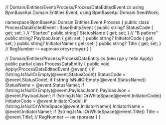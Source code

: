 // Domain/Entities/Event/Process/ProcessDataEditedEvent.cs
using BpmBaseApi.Domain.Entities.Event;
using BpmBaseApi.Domain.SeedWork;

namespace BpmBaseApi.Domain.Entities.Event.Process
{
    public class ProcessDataEditedEvent : BaseEntityEvent
    {
        public string? StatusCode    { get; set; }  // "Started"
        public string? StatusName    { get; set; }  // "В работе"
        public string? PayloadJson   { get; set; }
        public string? InitiatorCode { get; set; }
        public string? InitiatorName { get; set; }
        public string? Title         { get; set; }
        // RegNumber — нарочно отсутствует
    }
}

// Domain/Entities/Process/ProcessDataEntity.cs (или где у тебя Apply)
public partial class ProcessDataEntity
{
    public void Apply(ProcessDataEditedEvent @event)
    {
        if (!string.IsNullOrEmpty(@event.StatusCode))     StatusCode    = @event.StatusCode!;
        if (!string.IsNullOrEmpty(@event.StatusName))     StatusName    = @event.StatusName!;
        if (!string.IsNullOrEmpty(@event.PayloadJson))    PayloadJson   = @event.PayloadJson!;
        if (!string.IsNullOrWhiteSpace(@event.InitiatorCode))  InitiatorCode = @event.InitiatorCode!;
        if (!string.IsNullOrWhiteSpace(@event.InitiatorName))  InitiatorName = @event.InitiatorName!;
        if (!string.IsNullOrWhiteSpace(@event.Title))     Title         = @event.Title!;
        // RegNumber — не трогаем
    }
}
